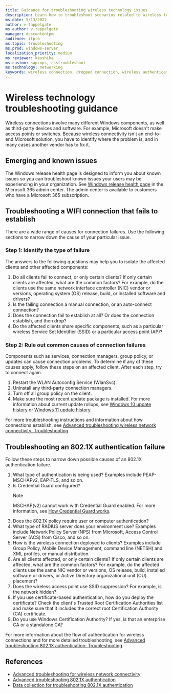 ```yaml
---
title: Guidance for troubleshooting wireless technology issues
description: Learn how to troubleshoot scenarios related to wireless technologies
ms.date: 5/13/2022
author: v-tappelgate
ms.author: v-tappelgate
manager: dcscontentpm
audience: itpro
ms.topic: troubleshooting
ms.prod: windows-server
localization_priority: medium
ms.reviewer: kaushika
ms.custom: sap:nps, csstroubleshoot
ms.technology: networking
keywords: wireless connection, dropped connection, wireless authentication
---
```


# Wireless technology troubleshooting guidance

Wireless connections involve many different Windows components, as well as third-party devices and software. For example, Microsoft doesn't make access points or switches. Because wireless connectivity isn't an end-to-end Microsoft solution, you have to identify where the problem is, and in many cases another vendor has to fix it.

## Emerging and known issues

The Windows release health page is designed to inform you about known issues so you can troubleshoot known issues your users may be experiencing in your organization. See [Windows release health page](https://admin.microsoft.com/adminportal/home?#/windowsreleasehealth) in the Microsoft 365 admin center. The admin center is available to customers who have a Microsoft 365 subscription.

## Troubleshooting a WIFI connection that fails to establish

There are a wide range of causes for connection failures. Use the following sections to narrow down the cause of your particular issue.

### Step 1: Identify the type of failure

The answers to the following questions may help you to isolate the affected clients and other affected components:

1. Do all clients fail to connect, or only certain clients? If only certain clients are affected, what are the common factors? For example, do the clients use the same network interface controller (NIC) vendor or versions, operating system (OS) release, build, or installed software and drivers?
1. Is the failing connection a manual connection, or an auto-connect connection?
1. Does the connection fail to establish at all? Or does the connection establish, and then drop?
1. Do the affected clients share specific components, such as a particular wireless Service Set Identifier (SSID) or a particular access point (AP)?

### Step 2: Rule out common causes of connection failures

Components such as services, connection managers, group policy, or updates can cause connection problems. To determine if any of these causes apply, follow these steps on an affected client. After each step, try to connect again.

1. Restart the WLAN Autoconfig Service (WlanSvc).
1. Uninstall any third-party connection managers.
1. Turn off all group policy on the client.
1. Make sure the most recent update package is installed. For more information about current update rollups, see [Windows 10 update history](https://support.microsoft.com/topic/windows-10-update-history-857b8ccb-71e4-49e5-b3f6-7073197d98fb) or [Windows 11 update history](https://support.microsoft.com/topic/windows-11-update-history-a19cd327-b57f-44b9-84e0-26ced7109ba9).

For more troubleshooting instructions and information about how connections establish, see [Advanced troubleshooting wireless network connectivity: Troubleshooting](/windows/client-management/advanced-troubleshooting-wireless-network-connectivity#troubleshooting).

## Troubleshooting an 802.1X authentication failure

Follow these steps to narrow down possible causes of an 802.1X authentication failure.

1. What type of authentication is being used? Examples include PEAP-MSCHAPv2, EAP-TLS, and so on.
1. Is Credential Guard configured?  
   > [!NOTE]  
   > MSCHAP(v2) cannot work with Credential Guard enabled. For more information, see [How Credential Guard works](/windows/security/identity-protection/credential-guard/credential-guard-how-it-works).
1. Does the 802.1X policy require user or computer authentication?
1. What type of RADIUS server does your environment use? Examples include Network Policy Server (NPS) from Microsoft, Access Control Server (ACS) from Cisco, and so on.
1. How is the wireless connection deployed to clients? Examples include Group Policy, Mobile Device Management, command line (NETSH) and XML profiles, or manual distribution.
1. Are all clients affected, or only certain clients? If only certain clients are affected, what are the common factors? For example, do the affected clients use the same NIC vendor or versions, OS release, build, installed software or drivers, or Active Directory organizational unit (OU) placement?
1. Does the wireless access point use SSID suppression? For example, is the network hidden?
1. If you use certificate-based authentication, how do you deploy the certificate? Check the client's Trusted Root Certification Authorities list and make sure that it includes the correct root Certification Authority (CA) certificate.
1. Do you use Windows Certification Authority? If yes, is that an enterprise CA or a standalone CA?

For more information about the flow of authentication for wireless connections and for more detailed troubleshooting, see [Advanced troubleshooting 802.1X authentication: Troubleshooting](/windows/client-management/advanced-troubleshooting-802-authentication#troubleshooting).

## References

- [Advanced troubleshooting for wireless network connectivity](/windows/client-management/advanced-troubleshooting-wireless-network-connectivity)
- [Advanced troubleshooting 802.1X authentication](/windows/client-management/advanced-troubleshooting-802-authentication)
- [Data collection for troubleshooting 802.1X authentication](/windows/client-management/data-collection-for-802-authentication)
